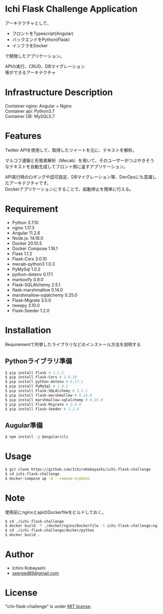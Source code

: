 # Ichi Flask Challenge Application
アーキテクチャとして、

- フロントをTypescript(Angular)  
- バックエンドをPython(Flask)  
- インフラをDocker  

で開発したアプリケーション。  

APIの実行、CRUD、DBマイグレーション  
等ができるアーキテクチャ

# Infrastructure Description

Container nginx: Angular + Nginx  
Container api: Python3.7  
Container DB: MySQL5.7


# Features
Twitter APIを使用して、取得したツイートを元に、テキストを解析。  

マルコフ連鎖と形態素解析（Mecab）を用いて、そのユーザーがつぶやきそうなテキストを自動生成してフロント側に返すアプリケーション。

API実行時のロギングや認可設定、DBマイグレーション等、DevOpsにも意識したアーキテクチャです。  
Dockerアプリケーションにすることで、起動停止を簡単に行える。


# Requirement

* Python 3.7.10
* nginx 1.17.3
* Angular 11.2.6
* Node.js: 14.16.0
* Docker 20.10.5
* Docker Compose 1.16.1
* Flask 1.1.2
* Flask-Cors 3.0.10
* mecab-python3 1.0.3
* PyMySql 1.0.2
* python-dotenv 0.17.1
* markovify 0.9.0
* Flask-SQLAlchemy 2.5.1
* flask-marshmallow 0.14.0
* marshmallow-sqlalchemy 0.25.0
* Flask-Migrate 3.0.0
* tweepy 3.10.0
* Flask-Seeder 1.2.0

# Installation

Requirementで列挙したライブラリなどのインストール方法を説明する

## Pythonライブラリ準備
```bash
$ pip install Flask # 1.1.2
$ pip install Flask-Cors # 3.0.10
$ pip install python-dotenv # 0.17.1
$ pip install PyMySql # 1.0.2
$ pip install Flask-SQLAlchemy # 2.5.1
$ pip install flask-marshmallow # 0.14.0
$ pip install marshmallow-sqlalchemy # 0.25.0
$ pip install Flask-Migrate # 3.0.0
$ pip install Flask-Seeder # 1.2.0
```

## Augular準備
```bash
$ npm install -g @angular/cli
```


# Usage

```bash
$ git clone https://github.com/IchiroKobayashi/ichi-flask-challenge
$ cd ichi-flask-challenge
$ docker-compose up -d --remove-orphans
```

# Note

使用前にnginxとapiのDockerfileをビルドしておく。

```bash
$ cd ./ichi-flask-challenge
$ docker build -f ./docker/nginx/Dockerfile -t ichi-flask-challenge:nginx .
$ cd ./ichi-flask-challenge/docker/python
$ docker build .
```

# Author

* Ichiro Kobayashi
* seerged89@gmail.com


# License
"ichi-flask-challenge" is under [MIT license](https://en.wikipedia.org/wiki/MIT_License).

